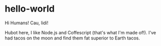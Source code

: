 # hello-world

Hi Humans!
Cau, lidi!

Hubot here, I like Node.js and Coffescript (that's what I'm made of!).
I've had tacos on the moon and find them fat superior to Earth tacos.
